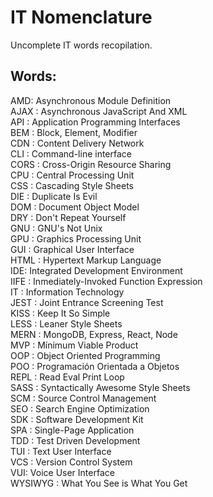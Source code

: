 # IT Nomenclature
Uncomplete IT words recopilation.

## Words:
AMD: Asynchronous Module Definition   
AJAX : Asynchronous JavaScript And XML   
API : Application Programming Interfaces   
BEM : Block, Element, Modifier   
CDN : Content Delivery Network    
CLI : Command-line interface   
CORS : Cross-Origin Resource Sharing   
CPU : Central Processing Unit   
CSS : Cascading Style Sheets   
DIE : Duplicate Is Evil   
DOM : Document Object Model   
DRY : Don't Repeat Yourself   
GNU : GNU's Not Unix   
GPU : Graphics Processing Unit   
GUI : Graphical User Interface   
HTML : Hypertext Markup Language   
IDE: Integrated Development Environment   
IIFE : Inmediately-Invoked Function Expression   
IT : Information Technology   
JEST : Joint Entrance Screening Test   
KISS : Keep It So Simple   
LESS : Leaner Style Sheets   
MERN : MongoDB, Express, React, Node   
MVP : Mínimum Viable Product   
OOP : Object Oriented Programming   
POO : Programación Orientada a Objetos   
REPL : Read Eval Print Loop   
SASS : Syntactically Awesome Style Sheets   
SCM : Source Control Management   
SEO : Search Engine Optimization   
SDK : Software Development Kit   
SPA : Single-Page Application   
TDD : Test Driven Development   
TUI : Text User Interface   
VCS : Version Control System   
VUI: Voice User Interface   
WYSIWYG : What You See is What You Get   
